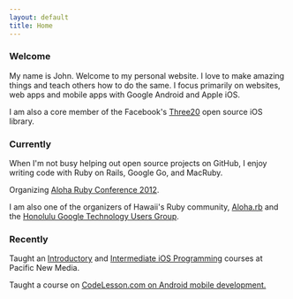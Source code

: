 ```yaml
---
layout: default
title: Home
---
```


<h3>Welcome</h3>
<p>My name is John. Welcome to my personal website. I love to make amazing things and teach others how to do the same. I focus primarily on <span class="highlight">websites</span>, <span class="highlight">web apps</span> and <span class="highlight">mobile apps</span> with Google Android and Apple iOS.</p>
<p>I am also a core member of the Facebook's <a href="https://github.com/facebook/three20">Three20</a> open source iOS library.</p>

<h3>Currently</h3>
<p>When I'm not busy helping out open source projects on GitHub, I enjoy writing code with Ruby on Rails, Google Go, and MacRuby.</p>
<p>Organizing <a href="http://aloharubyconf.com">Aloha Ruby Conference 2012</a>.</p>
<p>I am also one of the organizers of Hawaii's Ruby community, <a href="http://aloharb.org">Aloha.rb</a> and the <a href="http://honolulu-gtug.org">Honolulu Google Technology Users Group</a>.

<h3>Recently</h3>
<p>Taught an <a href="http://www.outreach.hawaii.edu/pnm/programs/2011/EVENT-L11700.asp">Introductory</a> and <a href="http://www.outreach.hawaii.edu/pnm/programs/2011/EVENT-L11701.asp">Intermediate iOS Programming</a> courses at Pacific New Media.</p>
<p>Taught a course on <a href="http://codelesson.com/courses/view/programming-android">CodeLesson.com on Android mobile development.</a></p>